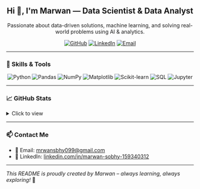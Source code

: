 

<h2 align="center">Hi 👋, I'm Marwan — Data Scientist & Data Analyst</h2>

<p align="center">
    Passionate about data-driven solutions, machine learning, and solving real-world problems using AI & analytics.
</p>

<p align="center">
    <a href="https://github.com/marwanemam" target="_blank"><img alt="GitHub" src="https://img.shields.io/badge/-@marwanemam-181717?style=flat-square&logo=GitHub&logoColor=white"></a>
    <a href="https://www.linkedin.com/in/marwan-sobhy-159340312" target="_blank"><img alt="LinkedIn" src="https://img.shields.io/badge/-LinkedIn-0077B5?style=flat-square&logo=Linkedin&logoColor=white"></a>
    <a href="mailto:mrwansbhy099@gmail.com"><img alt="Email" src="https://img.shields.io/badge/-Email-D14836?style=flat-square&logo=Gmail&logoColor=white"></a>
</p>

---

### 🧠 Skills & Tools

<p align="center">
    <img alt="Python" src="https://img.shields.io/badge/-Python-3776AB?style=flat-square&logo=python&logoColor=white">
    <img alt="Pandas" src="https://img.shields.io/badge/-Pandas-150458?style=flat-square&logo=pandas&logoColor=white">
    <img alt="NumPy" src="https://img.shields.io/badge/-NumPy-013243?style=flat-square&logo=numpy&logoColor=white">
    <img alt="Matplotlib" src="https://img.shields.io/badge/-Matplotlib-11557C?style=flat-square&logo=gnuplot&logoColor=white">
    <img alt="Scikit-learn" src="https://img.shields.io/badge/-Scikit_Learn-F7931E?style=flat-square&logo=scikit-learn&logoColor=white">
    <img alt="SQL" src="https://img.shields.io/badge/-SQL-4479A1?style=flat-square&logo=postgresql&logoColor=white">
    <img alt="Jupyter" src="https://img.shields.io/badge/-Jupyter-F37626?style=flat-square&logo=Jupyter&logoColor=white">
</p>

---

### 📈 GitHub Stats

<details>
<summary>Click to view</summary>
<p align="center">
    <img alt="GitHub Stats" src="https://github-readme-stats.vercel.app/api?username=marwanemam&show_icons=true&hide=issues&count_private=true&theme=default">
    <br>
    <img alt="Top Langs" src="https://github-readme-stats.vercel.app/api/top-langs/?username=marwanemam&layout=compact&hide_border=true">
</p>
</details>

---

### 📫 Contact Me
- 📧 Email: mrwansbhy099@gmail.com  
- 💼 LinkedIn: [linkedin.com/in/marwan-sobhy-159340312](https://www.linkedin.com/in/marwan-sobhy-159340312)

---

*This README is proudly created by Marwan – always learning, always exploring!* 🚀
